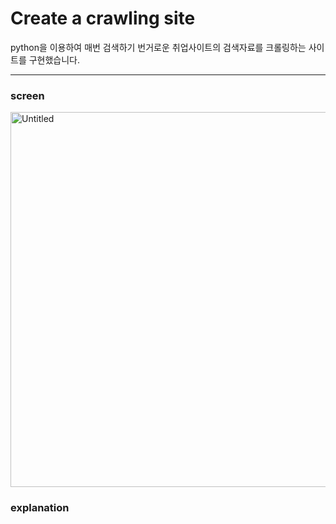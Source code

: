 # Create a crawling site

python을 이용하여 매번 검색하기 번거로운 취업사이트의 검색자료를 크롤링하는 사이트를 구현했습니다.

---

### screen

<img src="https://user-images.githubusercontent.com/59306143/102274677-9c378e00-3f67-11eb-9375-69c2a8d11f46.gif" alt="Untitled" width="800" height="600"/>


### explanation
